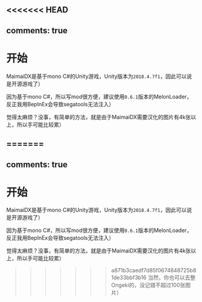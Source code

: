 <<<<<<< HEAD
---
comments: true
---

# 开始

MaimaiDX是基于mono C#的Unity游戏，Unity版本为`2018.4.7f1`，因此可以说是开源游戏了）

因为基于mono C#，所以写mod很方便，建议使用`0.6.1`版本的MelonLoader，反正我用BepInEx会导致segatools无法注入）

觉得太麻烦？没事，有简单的方法，就是由于MaimaiDX需要汉化的图片有4k张以上，所以手可能比较累）

=======
---
comments: true
---

# 开始

MaimaiDX是基于mono C#的Unity游戏，Unity版本为`2018.4.7f1`，因此可以说是开源游戏了）

因为基于mono C#，所以写mod很方便，建议使用`0.6.1`版本的MelonLoader，反正我用BepInEx会导致segatools无法注入）

觉得太麻烦？没事，有简单的方法，就是由于MaimaiDX需要汉化的图片有4k张以上，所以手可能比较累）

>>>>>>> a871b3caedf7d85f0674848725b81de33bbf3b16
当然，你也可以去整Ongeki的，没记错不超过100张图片）